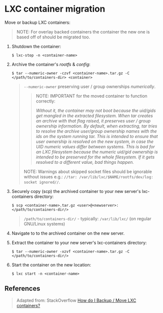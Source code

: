 # LXC container migration

Move or backup LXC containers:

> NOTE: For overlay backed containers the container the new one is based off of should be migrated too.


1. Shutdown the container:

	```
	$ lxc-stop -n <container-name>
	```

2. Archive the container's _rootfs_ & _config_:

	```
	$ tar --numeric-owner -czvf <container-name>.tar.gz -C </path/to/containers-dir> <container>
	```

	> `--numeric-owner` preserving user / group ownerships _numerically_.
	> > NOTE: IMPORTANT for the moved container to function correctly:
	> >
	> > _Without it, the container may not boot because the uid/gids get mangled in the extracted filesystem. When tar creates an archive with that flag raised, it preserves user / group ownership information. By default, when extracting, tar tries to resolve the archive user/group ownership names with the ids on the system running tar. This is intended to ensure that user ownership is resolved on the new system, in case the UID numeric values differ between systems. This is bad for an LXC filesystem because the numeric uid/gid ownership is intended to be preserved for the whole filesystem. If it gets resolved to a different value, bad things happen._
	>
	> NOTE: Warnings about skipped socket files should be ignorable without issues e.g.: `//tar: /var/lib/lxc/$NAME/rootfs/dev/log: socket ignored//`.

3. Securely copy (scp) the archived container to your new server's lxc-containers directory:

	```
	$ scp <container-name>.tar.gz <user>@<newserver>:</path/to/containers-dir/>
	```

	> `/path/to/containers-dir/` - typically: `/var/lib/lxc/` (on regular GNU/Linux systems)

4. Navigate to to the archived container on the new server.

6. Extract the container to your new server's lxc-containers directory:

	```
	$ tar --numeric-owner -xzvf <container-name>.tar.gz -C </path/to/containers-dir/>
	```

7. Start the container on the new location:

	```
	$ lxc start -n <container-name>
	```


## References

> Adapted from: StackOverflow
> [How do I Backup / Move LXC containers?][1]


<!-- REFERENCES -->

[1]:http://stackoverflow.com/questions/23427129/how-do-i-backup-move-lxc-containers/34194341#34194341


<!-- NGREP ONELINERS

>>> Archive / backup an LXC container: $ tar --numeric-owner -czvf <container-name>.tar.gz -C </path/to/container>

-->
